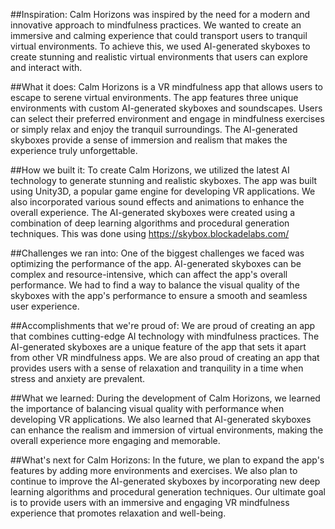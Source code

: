 ##Inspiration:
Calm Horizons was inspired by the need for a modern and innovative approach to mindfulness practices. We wanted to create an immersive and calming experience that could transport users to tranquil virtual environments. To achieve this, we used AI-generated skyboxes to create stunning and realistic virtual environments that users can explore and interact with.

##What it does:
Calm Horizons is a VR mindfulness app that allows users to escape to serene virtual environments. The app features three unique environments with custom AI-generated skyboxes and soundscapes. Users can select their preferred environment and engage in mindfulness exercises or simply relax and enjoy the tranquil surroundings. The AI-generated skyboxes provide a sense of immersion and realism that makes the experience truly unforgettable.

##How we built it:
To create Calm Horizons, we utilized the latest AI technology to generate stunning and realistic skyboxes. The app was built using Unity3D, a popular game engine for developing VR applications. We also incorporated various sound effects and animations to enhance the overall experience. The AI-generated skyboxes were created using a combination of deep learning algorithms and procedural generation techniques. This was done using https://skybox.blockadelabs.com/

##Challenges we ran into:
One of the biggest challenges we faced was optimizing the performance of the app. AI-generated skyboxes can be complex and resource-intensive, which can affect the app's overall performance. We had to find a way to balance the visual quality of the skyboxes with the app's performance to ensure a smooth and seamless user experience.

##Accomplishments that we're proud of:
We are proud of creating an app that combines cutting-edge AI technology with mindfulness practices. The AI-generated skyboxes are a unique feature of the app that sets it apart from other VR mindfulness apps. We are also proud of creating an app that provides users with a sense of relaxation and tranquility in a time when stress and anxiety are prevalent.

##What we learned:
During the development of Calm Horizons, we learned the importance of balancing visual quality with performance when developing VR applications. We also learned that AI-generated skyboxes can enhance the realism and immersion of virtual environments, making the overall experience more engaging and memorable.

##What's next for Calm Horizons:
In the future, we plan to expand the app's features by adding more environments and exercises. We also plan to continue to improve the AI-generated skyboxes by incorporating new deep learning algorithms and procedural generation techniques. Our ultimate goal is to provide users with an immersive and engaging VR mindfulness experience that promotes relaxation and well-being.
